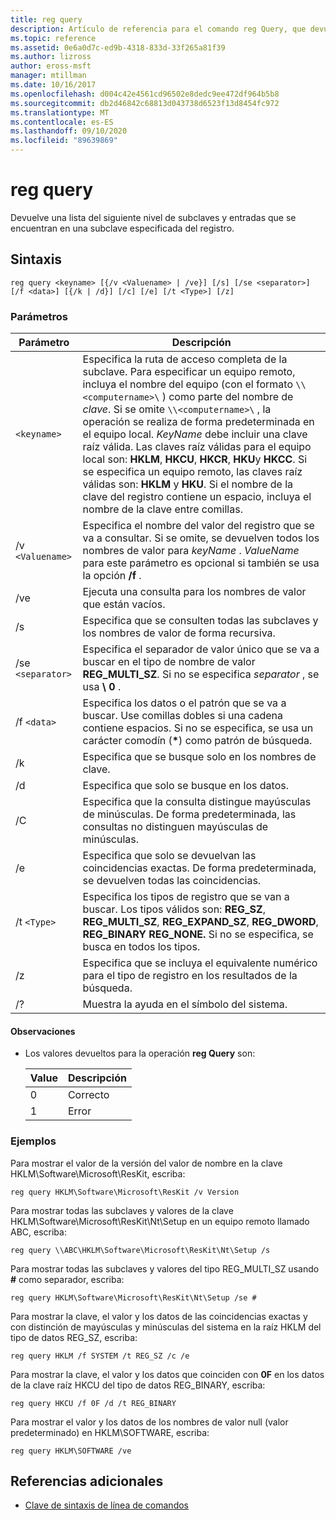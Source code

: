 ```yaml
---
title: reg query
description: Artículo de referencia para el comando reg Query, que devuelve una lista del siguiente nivel de subclaves y entradas que se encuentran en una subclave especificada en el registro.
ms.topic: reference
ms.assetid: 0e6a0d7c-ed9b-4318-833d-33f265a81f39
ms.author: lizross
author: eross-msft
manager: mtillman
ms.date: 10/16/2017
ms.openlocfilehash: d004c42e4561cd96502e8dedc9ee472df964b5b8
ms.sourcegitcommit: db2d46842c68813d043738d6523f13d8454fc972
ms.translationtype: MT
ms.contentlocale: es-ES
ms.lasthandoff: 09/10/2020
ms.locfileid: "89639869"
---
```

# <a name="reg-query"></a>reg query

Devuelve una lista del siguiente nivel de subclaves y entradas que se encuentran en una subclave especificada del registro.

## <a name="syntax"></a>Sintaxis

```
reg query <keyname> [{/v <Valuename> | /ve}] [/s] [/se <separator>] [/f <data>] [{/k | /d}] [/c] [/e] [/t <Type>] [/z]
```

### <a name="parameters"></a>Parámetros

| Parámetro | Descripción |
|--|--|
| `<keyname>` | Especifica la ruta de acceso completa de la subclave. Para especificar un equipo remoto, incluya el nombre del equipo (con el formato `\\<computername>\` ) como parte del nombre de *clave*. Si se omite `\\<computername>\` , la operación se realiza de forma predeterminada en el equipo local. *KeyName* debe incluir una clave raíz válida. Las claves raíz válidas para el equipo local son: **HKLM**, **HKCU**, **HKCR**, **HKU**y **HKCC**. Si se especifica un equipo remoto, las claves raíz válidas son: **HKLM** y **HKU**. Si el nombre de la clave del registro contiene un espacio, incluya el nombre de la clave entre comillas. |
| /v `<Valuename>` | Especifica el nombre del valor del registro que se va a consultar. Si se omite, se devuelven todos los nombres de valor para *keyName* . *ValueName* para este parámetro es opcional si también se usa la opción **/f** . |
| /ve | Ejecuta una consulta para los nombres de valor que están vacíos. |
| /s | Especifica que se consulten todas las subclaves y los nombres de valor de forma recursiva. |
| /se `<separator>` | Especifica el separador de valor único que se va a buscar en el tipo de nombre de valor **REG_MULTI_SZ**. Si no se especifica *separator* , se usa **\ 0** . |
| /f `<data>` | Especifica los datos o el patrón que se va a buscar. Use comillas dobles si una cadena contiene espacios. Si no se especifica, se usa un carácter comodín (**&#42;**) como patrón de búsqueda. |
| /k | Especifica que se busque solo en los nombres de clave. |
| /d | Especifica que solo se busque en los datos. |
| /C | Especifica que la consulta distingue mayúsculas de minúsculas. De forma predeterminada, las consultas no distinguen mayúsculas de minúsculas. |
| /e | Especifica que solo se devuelvan las coincidencias exactas. De forma predeterminada, se devuelven todas las coincidencias. |
| /t `<Type>` | Especifica los tipos de registro que se van a buscar. Los tipos válidos son: **REG_SZ**, **REG_MULTI_SZ**, **REG_EXPAND_SZ**, **REG_DWORD**, **REG_BINARY** **REG_NONE.** Si no se especifica, se busca en todos los tipos. |
| /z | Especifica que se incluya el equivalente numérico para el tipo de registro en los resultados de la búsqueda. |
| /? | Muestra la ayuda en el símbolo del sistema. |

#### <a name="remarks"></a>Observaciones

- Los valores devueltos para la operación **reg Query** son:

    | Value | Descripción |
    |--|--|
    | 0 | Correcto |
    | 1 | Error |

### <a name="examples"></a>Ejemplos

Para mostrar el valor de la versión del valor de nombre en la clave HKLM\Software\Microsoft\ResKit, escriba:

```
reg query HKLM\Software\Microsoft\ResKit /v Version
```

Para mostrar todas las subclaves y valores de la clave HKLM\Software\Microsoft\ResKit\Nt\Setup en un equipo remoto llamado ABC, escriba:

```
reg query \\ABC\HKLM\Software\Microsoft\ResKit\Nt\Setup /s
```

Para mostrar todas las subclaves y valores del tipo REG_MULTI_SZ usando **#** como separador, escriba:

```
reg query HKLM\Software\Microsoft\ResKit\Nt\Setup /se #
```

Para mostrar la clave, el valor y los datos de las coincidencias exactas y con distinción de mayúsculas y minúsculas del sistema en la raíz HKLM del tipo de datos REG_SZ, escriba:

```
reg query HKLM /f SYSTEM /t REG_SZ /c /e
```

Para mostrar la clave, el valor y los datos que coinciden con **0F** en los datos de la clave raíz HKCU del tipo de datos REG_BINARY, escriba:

```
reg query HKCU /f 0F /d /t REG_BINARY
```

Para mostrar el valor y los datos de los nombres de valor null (valor predeterminado) en HKLM\SOFTWARE, escriba:

```
reg query HKLM\SOFTWARE /ve
```

## <a name="additional-references"></a>Referencias adicionales

- [Clave de sintaxis de línea de comandos](command-line-syntax-key.md)
